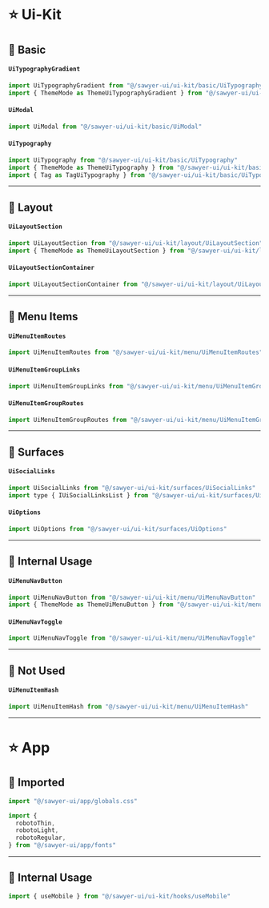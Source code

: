 # ⭐️ Ui-Kit

## 🔰 Basic

#### `UiTypographyGradient`
```ts
import UiTypographyGradient from "@/sawyer-ui/ui-kit/basic/UiTypographyGradient"
import { ThemeMode as ThemeUiTypographyGradient } from "@/sawyer-ui/ui-kit/basic/UiTypographyGradient"
```

#### `UiModal`
```ts
import UiModal from "@/sawyer-ui/ui-kit/basic/UiModal"
```

#### `UiTypography`
```ts
import UiTypography from "@/sawyer-ui/ui-kit/basic/UiTypography"
import { ThemeMode as ThemeUiTypography } from "@/sawyer-ui/ui-kit/basic/UiTypography"
import { Tag as TagUiTypography } from "@/sawyer-ui/ui-kit/basic/UiTypography"
```

---

## 🔰 Layout

#### `UiLayoutSection`
```ts
import UiLayoutSection from "@/sawyer-ui/ui-kit/layout/UiLayoutSection"
import { ThemeMode as ThemeUiLayoutSection } from "@/sawyer-ui/ui-kit/layout/UiLayoutSection"
```

#### `UiLayoutSectionContainer`
```ts
import UiLayoutSectionContainer from "@/sawyer-ui/ui-kit/layout/UiLayoutSectionContainer"
```

---

## 🔰 Menu Items

#### `UiMenuItemRoutes`
```ts
import UiMenuItemRoutes from "@/sawyer-ui/ui-kit/menu/UiMenuItemRoutes"
```

#### `UiMenuItemGroupLinks`
```ts
import UiMenuItemGroupLinks from "@/sawyer-ui/ui-kit/menu/UiMenuItemGroupLinks"
```

#### `UiMenuItemGroupRoutes`
```ts
import UiMenuItemGroupRoutes from "@/sawyer-ui/ui-kit/menu/UiMenuItemGroupRoutes"
```

---

## 🔰 Surfaces

#### `UiSocialLinks`
```js
import UiSocialLinks from "@/sawyer-ui/ui-kit/surfaces/UiSocialLinks"
import type { IUiSocialLinksList } from "@/sawyer-ui/ui-kit/surfaces/UiSocialLinks"
```

#### `UiOptions`
```ts
import UiOptions from "@/sawyer-ui/ui-kit/surfaces/UiOptions"
```

---

## 🔰 Internal Usage

#### `UiMenuNavButton`
```ts
import UiMenuNavButton from "@/sawyer-ui/ui-kit/menu/UiMenuNavButton"
import { ThemeMode as ThemeUiMenuButton } from "@/sawyer-ui/ui-kit/menu/UiMenuNavButton"
```

#### `UiMenuNavToggle`

```ts
import UiMenuNavToggle from "@/sawyer-ui/ui-kit/menu/UiMenuNavToggle"
```

---

## 🔰 Not Used

#### `UiMenuItemHash`
```ts
import UiMenuItemHash from "@/sawyer-ui/ui-kit/menu/UiMenuItemHash"
```

---

# ⭐️ App

## 🔰 Imported

```ts
import "@/sawyer-ui/app/globals.css"
```

```ts
import {
  robotoThin,
  robotoLight,
  robotoRegular,
} from "@/sawyer-ui/app/fonts"
```

---

## 🔰 Internal Usage

```ts
import { useMobile } from "@/sawyer-ui/ui-kit/hooks/useMobile"
```
